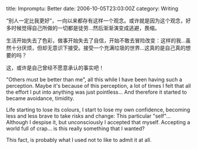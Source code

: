 title: Impromptu: Better
date: 2006-10-05T23:03:00Z
category: Writing

“别人一定比我更好”，一向以来都存有这样一个观念。或许就是因为这个观念，好多时候觉得自己所做的一切都是徒劳…然后渐渐演变成逃避，畏缩。

生活开始失去了色彩，做事开始失去了自信，开始不敢去冒险改变：这样的我…虽然十分厌烦，但却无意识下接受。接受一个充满垃圾的世界…这真的是自己真的想要的吗？

这，或许是自己曾经不愿意承认的事实吧！

"Others must be better than me", all this while I have been having such a perception. Maybe it's because of this perception, a lot of times I felt that all the effort I put into anything was just pointless… And therefore it started to became avoidance, timidity.

Life starting to lose its colours, I start to lose my own confidence, becoming less and less brave to take risks and change: This particular "self"… Although I despise it, but unconsciously I accepted that myself. Accepting a world full of crap… is this really something that I wanted?

This fact, is probably what I used not to like to admit it at all.
